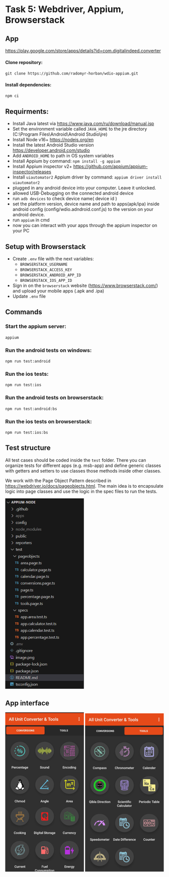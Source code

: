 # Task 5: Webdriver, Appium, Browserstack

## App

https://play.google.com/store/apps/details?id=com.digitalindeed.converter

#### Clone repository:

    git clone https://github.com/radomyr-horban/wdio-appium.git

#### Install dependencies:

    npm ci

## Requirments:

- Install Java latest via https://www.java.com/ru/download/manual.jsp
- Set the environment variable called `JAVA_HOME` to the jre directory (C:\Program Files\Android\Android Studio\jre\)
- Install Node v16+ https://nodejs.org/en
- Install the latest Android Studio version https://developer.android.com/studio
- Add `ANDROID_HOME` to path in OS system variables
- Install Appium by command: `npm install -g appium`
- Install Appium inspector v2+ https://github.com/appium/appium-inspector/releases
- Install `uiautomator2` Appium driver by command: `appium driver install uiautomator2`
- plugged in any android device into your computer. Leave it unlocked.
- allowed USB-Debugging on the connected android device
- run `adb devices` to check device name( device id )
- set the platform version, device name and path to apps(apk/ipa) inside android config (config/wdio.adndroid.conf.js) to the version on your android device.
- run `appium` in cmd
- now you can interact with your apps through the appium inspector on your PC

## Setup with Browserstack

- Create `.env` file with the next variables:
  - `BROWSERSTACK_USERNAME`
  - `BROWSERSTACK_ACCESS_KEY`
  - `BROWSERSTACK_ANDROID_APP_ID`
  - `BROWSERSTACK_IOS_APP_ID`
- Sign in on the `browserstack` website (https://www.browserstack.com/) and upload your mobile apps (.apk and .ipa)
- Update `.env` file

## Commands

### Start the appium server:

    appium

### Run the android tests on windows:

    npm run test:android

### Run the ios tests:

    npm run test:ios

### Run the android tests on browserstack:

    npm run test:android:bs

### Run the ios tests on browserstack:

    npm run test:ios:bs

## Test structure

All test cases should be coded inside the `test` folder. There you can organize tests for different apps (e.g. msb-app) and define generic classes with getters and setters to use classes those methods inside other classes.

We work with the Page Object Pattern described in <https://webdriver.io/docs/pageobjects.html>. The main idea is to encapsulate logic into page classes and use the logic in the spec files to run the tests.

<img src="./public/folder-structure.png" width="250" alt="Folder Structure">

## App interface

<img src="./public/interface-conversions.jpg" width="250" alt="interface-conversions">
<img src="./public/interface-tools.jpg" width="250" alt="interface-conversions">

